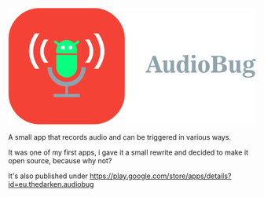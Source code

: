 ![logo](Banner.png)

A small app that records audio and can be triggered in various ways.

It was one of my first apps, i gave it a small rewrite and decided to make it open source, because why not?

It's also published under https://play.google.com/store/apps/details?id=eu.thedarken.audiobug
